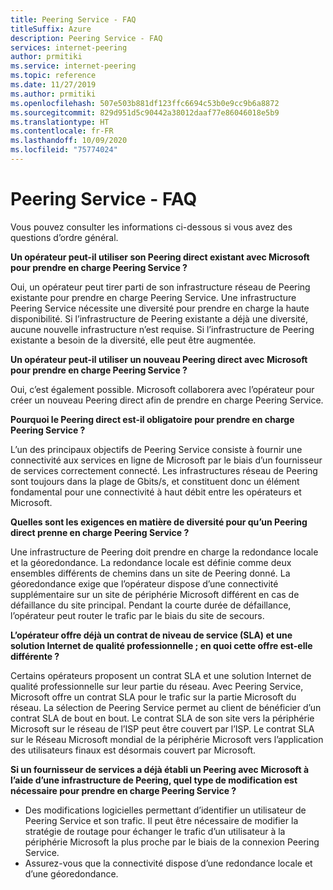 ```yaml
---
title: Peering Service - FAQ
titleSuffix: Azure
description: Peering Service - FAQ
services: internet-peering
author: prmitiki
ms.service: internet-peering
ms.topic: reference
ms.date: 11/27/2019
ms.author: prmitiki
ms.openlocfilehash: 507e503b881df123ffc6694c53b0e9cc9b6a8872
ms.sourcegitcommit: 829d951d5c90442a38012daaf77e86046018e5b9
ms.translationtype: HT
ms.contentlocale: fr-FR
ms.lasthandoff: 10/09/2020
ms.locfileid: "75774024"
---
```

# <a name="peering-service---faqs"></a>Peering Service - FAQ

Vous pouvez consulter les informations ci-dessous si vous avez des questions d’ordre général.

**Un opérateur peut-il utiliser son Peering direct existant avec Microsoft pour prendre en charge Peering Service ?**

Oui, un opérateur peut tirer parti de son infrastructure réseau de Peering existante pour prendre en charge Peering Service. Une infrastructure Peering Service nécessite une diversité pour prendre en charge la haute disponibilité. Si l’infrastructure de Peering existante a déjà une diversité, aucune nouvelle infrastructure n’est requise. Si l’infrastructure de Peering existante a besoin de la diversité, elle peut être augmentée.

**Un opérateur peut-il utiliser un nouveau Peering direct avec Microsoft pour prendre en charge Peering Service ?**

Oui, c’est également possible. Microsoft collaborera avec l’opérateur pour créer un nouveau Peering direct afin de prendre en charge Peering Service.  

**Pourquoi le Peering direct est-il obligatoire pour prendre en charge Peering Service ?**

L’un des principaux objectifs de Peering Service consiste à fournir une connectivité aux services en ligne de Microsoft par le biais d’un fournisseur de services correctement connecté. Les infrastructures réseau de Peering sont toujours dans la plage de Gbits/s, et constituent donc un élément fondamental pour une connectivité à haut débit entre les opérateurs et Microsoft.

**Quelles sont les exigences en matière de diversité pour qu’un Peering direct prenne en charge Peering Service ?**

Une infrastructure de Peering doit prendre en charge la redondance locale et la géoredondance. La redondance locale est définie comme deux ensembles différents de chemins dans un site de Peering donné. La géoredondance exige que l’opérateur dispose d’une connectivité supplémentaire sur un site de périphérie Microsoft différent en cas de défaillance du site principal. Pendant la courte durée de défaillance, l’opérateur peut router le trafic par le biais du site de secours.

**L’opérateur offre déjà un contrat de niveau de service (SLA) et une solution Internet de qualité professionnelle ; en quoi cette offre est-elle différente ?**

Certains opérateurs proposent un contrat SLA et une solution Internet de qualité professionnelle sur leur partie du réseau. Avec Peering Service, Microsoft offre un contrat SLA pour le trafic sur la partie Microsoft du réseau. La sélection de Peering Service permet au client de bénéficier d’un contrat SLA de bout en bout. Le contrat SLA de son site vers la périphérie Microsoft sur le réseau de l’ISP peut être couvert par l’ISP. Le contrat SLA sur le Réseau Microsoft mondial de la périphérie Microsoft vers l’application des utilisateurs finaux est désormais couvert par Microsoft.

**Si un fournisseur de services a déjà établi un Peering avec Microsoft à l’aide d’une infrastructure de Peering, quel type de modification est nécessaire pour prendre en charge Peering Service ?**

* Des modifications logicielles permettant d’identifier un utilisateur de Peering Service et son trafic. Il peut être nécessaire de modifier la stratégie de routage pour échanger le trafic d’un utilisateur à la périphérie Microsoft la plus proche par le biais de la connexion Peering Service.
* Assurez-vous que la connectivité dispose d’une redondance locale et d’une géoredondance.
